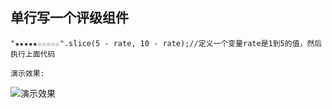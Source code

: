 ## 单行写一个评级组件

```
"★★★★★☆☆☆☆☆".slice(5 - rate, 10 - rate);//定义一个变量rate是1到5的值，然后执行上面代码
```
    演示效果:
    
![演示效果](https://camo.githubusercontent.com/8a21379fa99173fe138e68ef350c39bb553fd804/68747470733a2f2f7773342e73696e61696d672e636e2f6c617267652f303036744b66546367793166697063346f386a756a6a333064783066716a73372e6a7067 "演示效果")
